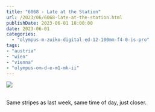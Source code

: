 ```yaml
---
title: "6068 - Late at the Station"
url: /2023/06/6068-late-at-the-station.html
publishDate: 2023-06-01 18:00:00
date: 2023-06-01
categories:
  - "olympus-m-zuiko-digital-ed-12-100mm-f4-0-is-pro"
tags:
- "austria"
- "wien"
- "vienna"
- "olympus-om-d-e-m1-mk-ii"
---
```

<div class="container">
<div class="center"><a target="_blank" href="https://d25zfm9zpd7gm5.cloudfront.net/1200x1200/2020/20200129_073321_lr.jpg"><img class="webfeedsFeaturedVisual" src="https://d25zfm9zpd7gm5.cloudfront.net/0600x0600/2020/20200129_073321_lr.jpg" /></a></div>
</div>
<br />

Same stripes as last week, same time of day, just closer.
